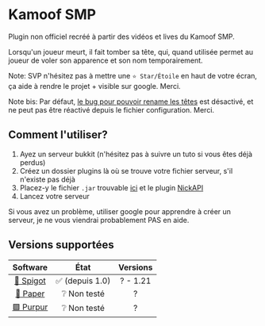 # Kamoof SMP

Plugin non officiel recréé à partir des vidéos et lives du Kamoof SMP.

Lorsqu'un joueur meurt, il fait tomber sa tête, qui, quand utilisée permet au joueur de voler son apparence et son nom
temporairement.

Note: SVP n'hésitez pas à mettre une `⭐ Star/Étoile` en haut de votre écran, ça aide à rendre le projet + visible sur
google. Merci.

Note bis: Par défaut, [le bug pour pouvoir rename les têtes](https://youtu.be/RBNFO50Zjmw?si=H_7Qagk8Ua1ZRSmr&t=672) est
désactivé, et ne peut pas être réactivé depuis le fichier configuration. Merci.

## Comment l'utiliser?

1. Ayez un serveur bukkit (n'hésitez pas à suivre un tuto si vous êtes déjà perdus)
2. Créez un dossier plugins là où se trouve votre fichier serveur, s'il n'existe pas déjà
3. Placez-y le fichier `.jar` trouvable [ici](https://github.com/Ghosty920/KamoofSMP/releases/latest) et le
   plugin [NickAPI](https://www.spigotmc.org/resources/nickapi-1-8-1-20-4.26013/)
4. Lancez votre serveur

Si vous avez un problème, utiliser google pour apprendre à créer un serveur, je ne vous viendrai probablement PAS en
aide.

## Versions supportées

|                      Software                      |      État      | Versions |
|:--------------------------------------------------:|:--------------:|:--------:|
| [🔧 Spigot](https://getbukkit.org/download/spigot) | ✅ (depuis 1.0) | ? - 1.21 |
|   [📜 Paper](https://papermc.io/downloads/paper)   |  ❔ Non testé   |    ?     |
|         [🟪 Purpur](https://purpurmc.org/)         |  ❔ Non testé   |    ?     |
